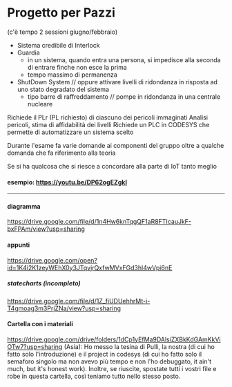 # Progetto per Pazzi
(c'è tempo 2 sessioni giugno/febbraio)

- Sistema credibile di Interlock
- Guardia
  - in un sistema, quando entra una persona, si impedisce alla seconda di entrare finche non esce la prima
  - tempo massimo di permanenza
- ShutDown System // oppure attivare livelli di ridondanza in risposta ad uno stato degradato del sistema
  - tipo barre di raffreddamento // pompe in ridondanza in una centrale nucleare

Richiede il PLr (PL richiesto) di ciascuno dei pericoli immaginati
Analisi pericoli, stima di affidabilità dei livelli
Richiede un PLC in CODESYS che permette di automatizzare un sistema scelto

Durante l'esame fa varie domande ai componenti del gruppo
oltre a qualche domanda che fa riferimento alla teoria

Se si ha qualcosa che si riesce a concordare alla parte di IoT tanto meglio

#### esempio: https://youtu.be/DP62ogEZgkI
-----
#### diagramma
https://drive.google.com/file/d/1n4Hw6knTqgQF1aR8FTIcauJkF-bxFPAm/view?usp=sharing

#### appunti
https://drive.google.com/open?id=1K4i2K1zeyWEhX0y3JTqvjrQxfwMVxFGd3hl4wVpi6nE

##### statecharts (incompleto)
https://drive.google.com/file/d/1Z_fiUDUehhrMt-i-T4gmoag3m3PrjZNa/view?usp=sharing

#### Cartella con i materiali
https://drive.google.com/drive/folders/1dCp1yEfMa9DAlsiZXBkKdGAmKkViOTw7?usp=sharing
(Asia): Ho messo la tesina di Pulli, la nostra (di cui ho fatto solo l'introduzione) e il project in codesys (di cui ho fatto solo il semaforo singolo ma non avevo più tempo e non l'ho debuggato, it ain't much, but it's honest work). Inoltre, se riuscite, spostate tutti i vostri file e robe in questa cartella, così teniamo tutto nello stesso posto.
